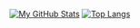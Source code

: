 [![My GitHub Stats](https://github-readme-stats.vercel.app/api/?username=averagess&count_private=true&theme=tokyonight&showicons=true)]()
[![Top Langs](https://github-readme-stats.vercel.app/api/top-langs/?username=averagess&layout=compact)]()
<!--
**Averagess/Averagess** is a ✨ _special_ ✨ repository because its `README.md` (this file) appears on your GitHub profile.

Here are some ideas to get you started:

- 🔭 I’m currently working on ...
- 🌱 I’m currently learning ...
- 👯 I’m looking to collaborate on ...
- 🤔 I’m looking for help with ...
- 💬 Ask me about ...
- 📫 How to reach me: ...
- 😄 Pronouns: ...
- ⚡ Fun fact: ...
-->
